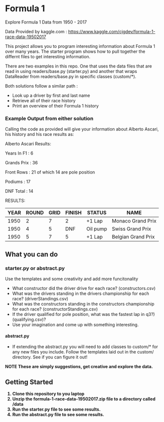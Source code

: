 # Formula 1

Explore Formula 1 Data from 1950 - 2017

Data Provided by kaggle.com : https://www.kaggle.com/cjgdev/formula-1-race-data-19502017

This project allows you to program interesting information about Formula 1 over many years. The starter program shows how to pull together the differnt files to get interesting information.

There are two examples in this repo. One that uses the data files that are read in using readers/base.py (starter.py) and another that wraps DataReader from readers/base.py in specific classes (custom/*). 

Both solutions follow a similar path  :
- Look up a driver by first and last name
- Retrieve all of their race history
- Print an overview of their Formula 1 history

### Example Output from either solution
Calling the code as provided will give your information about Alberto Ascari, his history and his race results as:

Alberto Ascari Results:

Years In F1 : 6

Grands Prix : 36

Front Rows  : 21 of which 14 are pole position

Podiums     : 17

DNF Total   : 14

RESULTS:

|YEAR|ROUND|GRID|FINISH|STATUS|NAME|
|--|--|--|--|--|--|
|1950|2|7|2|+1 Lap|Monaco Grand Prix|
|1950|4|5|DNF|Oil pump|Swiss Grand Prix|
|1950|5|7|5|+1 Lap|Belgian Grand Prix|


## What you can do
### starter.py or abstract.py
Use the templates and some creativity and add more funcitonality
- What constructor did the driver drive for each race? (constructors.csv)
- What was the drivers standing in the drivers championship for each race? (driverStandings.csv)
- What was the constructors standing in the constructors championship for each race? (constructorStandings.csv)
- If the driver qualified for pole position, what was the fastest lap in q3?) (qualifying.csv)?
- Use your imagination and come up with something interesting.  
#### abstract.py
- If extending the abstract.py you will need to add classes to custom/* for any new files you include. Follow the templates laid out in the custom/ directory. See if you can figure it out!

<B>NOTE<B> These are simply suggestions, get creative and explore the data. 

## Getting Started
1. Clone this repository to you laptop
2. Unzip the formula-1-race-data-19502017.zip file to a directory called /data
3. Run the starter.py file to see some results. 
4. Run the abstract.py file to see some results. 
